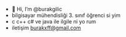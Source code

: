 - 👋 Hi, I’m @burakgilic
- bilgisayar mühendisliği 3. sınıf öğrenci si yim 
- c c++ c# ve java ile ilgile ni yo rum
- iletişim burakxff@gmail.com
